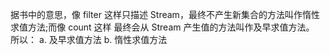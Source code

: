 据书中的意思，像 filter 这样只描述 Stream，最终不产生新集合的方法叫作惰性求值方法;而像 count 这样 最终会从 Stream 产生值的方法叫作及早求值方法。
所以：
a. 及早求值方法
b. 惰性求值方法
